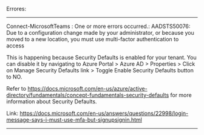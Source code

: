 
Errores:

---------------------

Connect-MicrosoftTeams : One or more errors occurred.: AADSTS50076: Due to a configuration change made by your
administrator, or because you moved to a new location, you must use multi-factor authentication to access


This is happening because Security Defaults is enabled for your tenant. You can disable it by navigating to Azure Portal > Azure AD > Properties > Click on Manage Security Defaults link > Toggle Enable Security Defaults button to NO.

Refer to https://docs.microsoft.com/en-us/azure/active-directory/fundamentals/concept-fundamentals-security-defaults for more information about Security Defaults.



Link:
https://docs.microsoft.com/en-us/answers/questions/22998/login-message-says-i-must-use-mfa-but-signupsignin.html

----------------